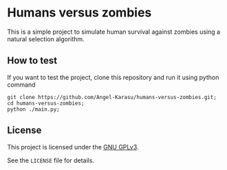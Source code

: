 # Humans versus zombies

This is a simple project to simulate human survival against zombies using a natural selection algorithm.
    
## How to test

If you want to test the project, clone this repository and run it using python command
```shell
git clone https://github.com/Angel-Karasu/humans-versus-zombies.git;
cd humans-versus-zombies;
python ./main.py;
```
  
## License

This project is licensed under the [GNU GPLv3](https://choosealicense.com/licenses/gpl-3.0/).

See the `LICENSE` file for details.
